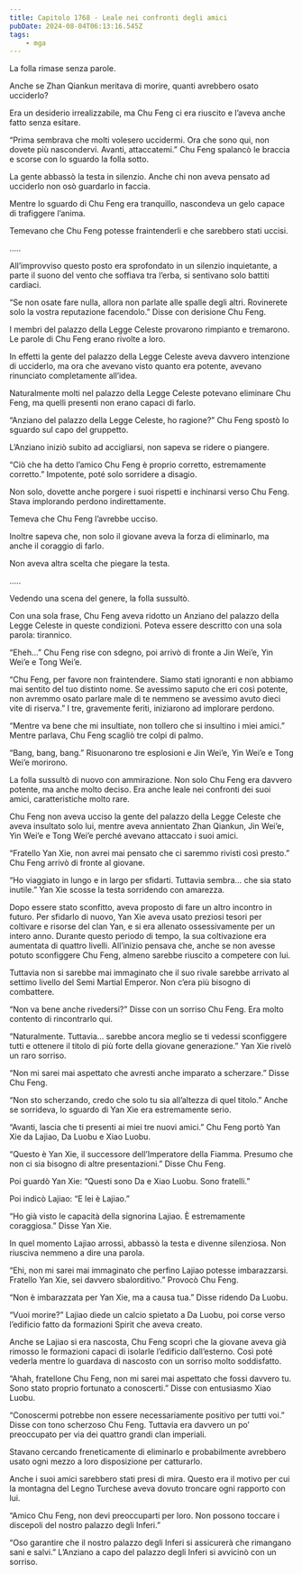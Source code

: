 ```yaml
---
title: Capitolo 1768 - Leale nei confronti degli amici
pubDate: 2024-08-04T06:13:16.545Z
tags:
    - mga
---
```



La folla rimase senza parole.


Anche se Zhan Qiankun meritava di morire, quanti avrebbero osato ucciderlo?


Era un desiderio irrealizzabile, ma Chu Feng ci era riuscito e l’aveva anche fatto senza esitare.

“Prima sembrava che molti volesero uccidermi. Ora che sono qui, non dovete più nascondervi. Avanti, attaccatemi.” Chu Feng spalancò le braccia e scorse con lo sguardo la folla sotto.


La gente abbassò la testa in silenzio. Anche chi non aveva pensato ad ucciderlo non osò guardarlo in faccia.


Mentre lo sguardo di Chu Feng era tranquillo, nascondeva un gelo capace di trafiggere l’anima.


Temevano che Chu Feng potesse fraintenderli e che sarebbero stati uccisi.


…..


All’improvviso questo posto era sprofondato in un silenzio inquietante, a parte il suono del vento che soffiava tra l’erba, si sentivano solo battiti cardiaci.


“Se non osate fare nulla, allora non parlate alle spalle degli altri. Rovinerete solo la vostra reputazione facendolo.” Disse con derisione Chu Feng.


I membri del palazzo della Legge Celeste provarono rimpianto e tremarono. Le parole di Chu Feng erano rivolte a loro.


In effetti la gente del palazzo della Legge Celeste aveva davvero intenzione di ucciderlo, ma ora che avevano visto quanto era potente, avevano rinunciato completamente all’idea.


Naturalmente molti nel palazzo della Legge Celeste potevano eliminare Chu Feng, ma quelli presenti non erano capaci di farlo.


“Anziano del palazzo della Legge Celeste, ho ragione?” Chu Feng spostò lo sguardo sul capo del gruppetto.


L’Anziano iniziò subito ad accigliarsi, non sapeva se ridere o piangere.


“Ciò che ha detto l’amico Chu Feng è proprio corretto, estremamente corretto.” Impotente, poté solo sorridere a disagio.


Non solo, dovette anche porgere i suoi rispetti e inchinarsi verso Chu Feng. Stava implorando perdono indirettamente.


Temeva che Chu Feng l’avrebbe ucciso.


Inoltre sapeva che, non solo il giovane aveva la forza di eliminarlo, ma anche il coraggio di farlo.


Non aveva altra scelta che piegare la testa.


…..


Vedendo una scena del genere, la folla sussultò.


Con una sola frase, Chu Feng aveva ridotto un Anziano del palazzo della Legge Celeste in queste condizioni. Poteva essere descritto con una sola parola: tirannico.


“Eheh…” Chu Feng rise con sdegno, poi arrivò di fronte a Jin Wei’e, Yin Wei’e e Tong Wei’e.


“Chu Feng, per favore non fraintendere. Siamo stati ignoranti e non abbiamo mai sentito del tuo distinto nome. Se avessimo saputo che eri così potente, non avremmo osato parlare male di te nemmeno se avessimo avuto dieci vite di riserva.” I tre, gravemente feriti, iniziarono ad implorare perdono.


“Mentre va bene che mi insultiate, non tollero che si insultino i miei amici.” Mentre parlava, Chu Feng scagliò tre colpi di palmo.


“Bang, bang, bang.” Risuonarono tre esplosioni e Jin Wei’e, Yin Wei’e e Tong Wei’e morirono.


La folla sussultò di nuovo con ammirazione. Non solo Chu Feng era davvero potente, ma anche molto deciso. Era anche leale nei confronti dei suoi amici, caratteristiche molto rare.


Chu Feng non aveva ucciso la gente del palazzo della Legge Celeste che aveva insultato solo lui, mentre aveva annientato Zhan Qiankun, Jin Wei’e, Yin Wei’e e Tong Wei’e perché avevano attaccato i suoi amici.

“Fratello Yan Xie, non avrei mai pensato che ci saremmo rivisti così presto.” Chu Feng arrivò di fronte al giovane.


“Ho viaggiato in lungo e in largo per sfidarti. Tuttavia sembra… che sia stato inutile.” Yan Xie scosse la testa sorridendo con amarezza.

Dopo essere stato sconfitto, aveva proposto di fare un altro incontro in futuro. Per sfidarlo di nuovo, Yan Xie aveva usato preziosi tesori per coltivare e risorse del clan Yan, e si era allenato ossessivamente per un intero anno. Durante questo periodo di tempo, la sua coltivazione era aumentata di quattro livelli. All’inizio pensava che, anche se non avesse potuto sconfiggere Chu Feng, almeno sarebbe riuscito a competere con lui.


Tuttavia non si sarebbe mai immaginato che il suo rivale sarebbe arrivato al settimo livello del Semi Martial Emperor. Non c’era più bisogno di combattere.


“Non va bene anche rivedersi?” Disse con un sorriso Chu Feng. Era molto contento di rincontrarlo qui.


“Naturalmente. Tuttavia… sarebbe ancora meglio se ti vedessi sconfiggere tutti e ottenere il titolo di più forte della giovane generazione.” Yan Xie rivelò un raro sorriso.

“Non mi sarei mai aspettato che avresti anche imparato a scherzare.” Disse Chu Feng.


“Non sto scherzando, credo che solo tu sia all’altezza di quel titolo.” Anche se sorrideva, lo sguardo di Yan Xie era estremamente serio.


“Avanti, lascia che ti presenti ai miei tre nuovi amici.” Chu Feng portò Yan Xie da Lajiao, Da Luobu e Xiao Luobu.


“Questo è Yan Xie, il successore dell’Imperatore della Fiamma. Presumo che non ci sia bisogno di altre presentazioni.” Disse Chu Feng.


Poi guardò Yan Xie: “Questi sono Da e Xiao Luobu. Sono fratelli.”


Poi indicò Lajiao: “E lei è Lajiao.”


“Ho già visto le capacità della signorina Lajiao. È estremamente coraggiosa.” Disse Yan Xie.


In quel momento Lajiao arrossì, abbassò la testa e divenne silenziosa. Non riusciva nemmeno a dire una parola.

“Ehi, non mi sarei mai immaginato che perfino Lajiao potesse imbarazzarsi. Fratello Yan Xie, sei davvero sbalorditivo.” Provocò Chu Feng.

“Non è imbarazzata per Yan Xie, ma a causa tua.” Disse ridendo Da Luobu.


“Vuoi morire?” Lajiao diede un calcio spietato a Da Luobu, poi corse verso l’edificio fatto da formazioni Spirit che aveva creato.


Anche se Lajiao si era nascosta, Chu Feng scoprì che la giovane aveva già rimosso le formazioni capaci di isolarle l’edificio dall’esterno. Così poté vederla mentre lo guardava di nascosto con un sorriso molto soddisfatto.


“Ahah, fratellone Chu Feng, non mi sarei mai aspettato che fossi davvero tu. Sono stato proprio fortunato a conoscerti.” Disse con entusiasmo Xiao Luobu.


“Conoscermi potrebbe non essere necessariamente positivo per tutti voi.” Disse con tono scherzoso Chu Feng. Tuttavia era davvero un po’ preoccupato per via dei quattro grandi clan imperiali.


Stavano cercando freneticamente di eliminarlo e probabilmente avrebbero usato ogni mezzo a loro disposizione per catturarlo.


Anche i suoi amici sarebbero stati presi di mira. Questo era il motivo per cui la montagna del Legno Turchese aveva dovuto troncare ogni rapporto con lui.


“Amico Chu Feng, non devi preoccuparti per loro. Non possono toccare i discepoli del nostro palazzo degli Inferi.”


“Oso garantire che il nostro palazzo degli Inferi si assicurerà che rimangano sani e salvi.” L’Anziano a capo del palazzo degli Inferi si avvicinò con un sorriso.



